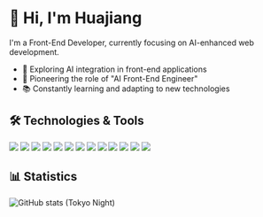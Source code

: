 
# 👋 Hi, I'm Huajiang

I'm a Front-End Developer, currently focusing on AI-enhanced web development. 

- 🤖 Exploring AI integration in front-end applications
- 🚀 Pioneering the role of "AI Front-End Engineer"
- 📚 Constantly learning and adapting to new technologies

## 🛠 Technologies & Tools

![](https://img.shields.io/badge/JavaScript-Code-informational?style=flat&logo=javascript&logoColor=F7DF1E&labelColor=606060&color=3572A5)
![](https://img.shields.io/badge/TypeScript-Code-informational?style=flat&logo=typescript&logoColor=3178C6&labelColor=606060&color=3572A5)
![](https://img.shields.io/badge/Python-Code-informational?style=flat&logo=python&logoColor=3776AB&labelColor=606060&color=3572A5)
![](https://img.shields.io/badge/Vue.js-Code-informational?style=flat&logo=vue.js&logoColor=4FC08D&labelColor=606060&color=3572A5)
![](https://img.shields.io/badge/React.js-Code-informational?style=flat&logo=react&logoColor=61DAFB&labelColor=606060&color=3572A5)
![](https://img.shields.io/badge/Angular.js-Code-informational?style=flat&logo=angular&logoColor=DD0031&labelColor=606060&color=3572A5)
![](https://img.shields.io/badge/Next.js-Code-informational?style=flat&logo=next.js&logoColor=000000&labelColor=606060&color=3572A5)
![](https://img.shields.io/badge/Node.js-Code-informational?style=flat&logo=node.js&logoColor=339933&labelColor=606060&color=3572A5)
![](https://img.shields.io/badge/SCSS-Code-informational?style=flat&logo=sass&logoColor=CC6699&labelColor=606060&color=3572A5)
![](https://img.shields.io/badge/Webpack-Tool-informational?style=flat&logo=webpack&logoColor=8DD6F9&labelColor=606060&color=68A063)
![](https://img.shields.io/badge/Vite-Tool-informational?style=flat&logo=vite&logoColor=646CFF&labelColor=606060&color=68A063)
![](https://img.shields.io/badge/Jest-Tool-informational?style=flat&logo=jest&logoColor=C21325&labelColor=606060&color=68A063)
![](https://img.shields.io/badge/LangChain-Tool-informational?style=flat&logo=chainlink&logoColor=2C3E50&labelColor=606060&color=68A063)
<!---
#
![Typing SVG](https://readme-typing-svg.demolab.com?font=Helvetica&weight=600&size=28&duration=3000&pause=1000&color=000000&width=435&lines=Welcome+to+my+GitHub+profile!)
--->


## 📊 Statistics
![GitHub stats (Tokyo Night)](https://github-readme-stats.vercel.app/api?username=HJSunDev&show_icons=false&theme=tokyonight)




<!---
HJSunDev/HJSunDev is a ✨ special ✨ repository because its `README.md` (this file) appears on your GitHub profile.
You can click the Preview link to take a look at your changes.
--->
